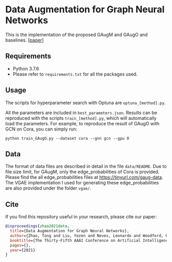 Data Augmentation for Graph Neural Networks
====

This is the implementation of the proposed GAugM and GAugO and baselines.
\[[paper](https://arxiv.org/pdf/2006.06830.pdf)\]

## Requirements

* Python 3.7.6
* Please refer to ```requirements.txt``` for all the packages used.

## Usage
The scripts for hyperparameter search with Optuna are ```optuna_[method].py```.

All the parameters are included in ```best_parameters.json```. Results can be reproduced with the scripts ```train_[method].py```, which will automatically load the parameters. For example, to reproduce the result of GAugO with GCN on Cora, you can simply run:
```
python train_GAugO.py --dataset cora --gnn gcn --gpu 0
```

## Data
The format of data files are described in detail in the file ```data/README```.
Due to file size limit, for GAugM, only the edge_probabilities of Cora is provided.
Please find the all edge_probabilities files at https://tinyurl.com/gaug-data. The VGAE implementation I used for generating these edge_probabilities are also provided under the folder ```vgae/```.

## Cite
If you find this repository useful in your research, please cite our paper:

```bibtex
@inproceedings{zhao2021data,
  title={Data Augmentation for Graph Neural Networks},
  author={Zhao, Tong and Liu, Yozen and Neves, Leonardo and Woodford, Oliver and Jiang, Meng and Shah, Neil},
  booktitle={The Thirty-Fifth AAAI Conference on Artificial Intelligence},
  pages={},
  year={2021}
}
```

